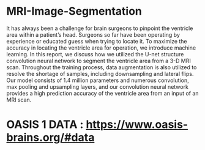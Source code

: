 # MRI-Image-Segmentation
It has always been a challenge for brain surgeons to pinpoint the ventricle area within a patient’s head. Surgeons so far have been operating by experience or educated guess when trying to locate it. To maximize the accuracy in locating the ventricle area for operation, we introduce machine learning. In this report, we discuss how we utilized the U-net structure convolution neural network to segment the ventricle area from a 3-D MRI scan. Throughout the training process, data augmentation is also utilized to resolve the shortage of samples, including downsampling and lateral flips. Our model consists of 1.4 million parameters and numerous convolution, max pooling and upsampling layers, and our convolution neural network provides a high prediction accuracy of the ventricle area from an input of an MRI scan.
# OASIS 1 DATA : https://www.oasis-brains.org/#data
